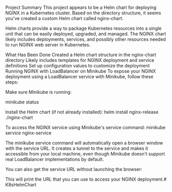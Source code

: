 Project Summary
This project appears to be a Helm chart for deploying NGINX in a Kubernetes cluster. Based on the directory structure, it seems you've created a custom Helm chart called nginx-chart.

Helm charts provide a way to package Kubernetes resources into a single unit that can be easily deployed, upgraded, and managed. The NGINX chart likely includes deployments, services, and possibly other resources needed to run NGINX web server in Kubernetes.

What Has Been Done
Created a Helm chart structure in the nginx-chart directory
Likely includes templates for NGINX deployment and service definitions
Set up configuration values to customize the deployment
Running NGINX with LoadBalancer on Minikube
To expose your NGINX deployment using a LoadBalancer service with Minikube, follow these steps:

Make sure Minikube is running:

minikube status

Install the Helm chart (if not already installed):
helm install nginx-release ./nginx-chart

To access the NGINX service using Minikube's service command:
minikube service nginx-service

The minikube service command will automatically open a browser window with the service URL. It creates a tunnel to the service and makes it accessible from your local machine, even though Minikube doesn't support real LoadBalancer implementations by default.

You can also get the service URL without launching the browser:

This will print the URL that you can use to access your NGINX deployment.# K8sHelmChart
